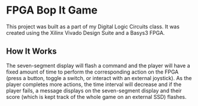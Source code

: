 # FPGA Bop It Game
This project was built as a part of my Digital Logic Circuits class. It was created using the Xilinx Vivado Design Suite and a Basys3 FPGA. 
## How It Works
The seven-segment display will flash a command and the player will have a fixed amount of time to perform the corresponding action on the FPGA (press a button, toggle a switch, or interact with an external joystick). As the player completes more actions, the time interval will decrease and if the player fails, a message displays on the seven-segment display and their score (which is kept track of the whole game on an external SSD) flashes.
